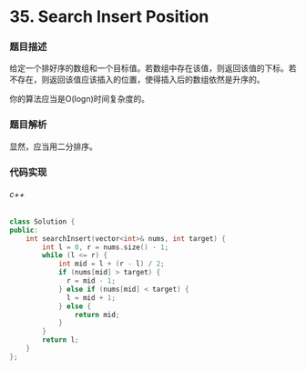 # 35. Search Insert Position

### 题目描述

给定一个排好序的数组和一个目标值。若数组中存在该值，则返回该值的下标。若不存在，则返回该值应该插入的位置，使得插入后的数组依然是升序的。

你的算法应当是O(logn)时间复杂度的。

### 题目解析

显然，应当用二分排序。

### 代码实现

###### c++

```c++
class Solution {
public:
    int searchInsert(vector<int>& nums, int target) {
        int l = 0, r = nums.size() - 1;
        while (l <= r) {
            int mid = l + (r - l) / 2;
            if (nums[mid] > target) {
              r = mid - 1;
            } else if (nums[mid] < target) {
              l = mid + 1;
            } else {
                return mid;
            }
        }
        return l;
    }
};
```